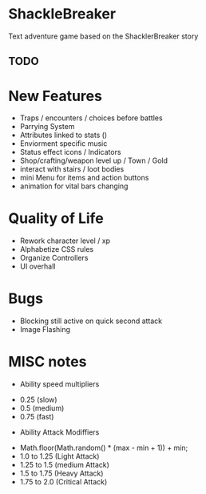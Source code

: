 # ShackleBreaker
Text adventure game based on the ShacklerBreaker story

## TODO

# New Features
* Traps / encounters / choices before battles
* Parrying System
* Attributes linked to stats ()
* Enviorment specific music
* Status effect icons / Indicators
* Shop/crafting/weapon level up / Town / Gold
* interact with stairs / loot bodies
* mini Menu for items and action buttons
* animation for vital bars changing

# Quality of Life
* Rework character level / xp 
* Alphabetize CSS rules
* Organize Controllers
* UI overhall

# Bugs
* Blocking still active on quick second attack
* Image Flashing

# MISC notes
* Ability speed multipliers 
- 0.25 (slow) 
- 0.5 (medium) 
- 0.75 (fast)
* Ability Attack Modiffiers
- Math.floor(Math.random() * (max - min + 1)) + min;
- 1.0 to 1.25 (Light Attack) 
- 1.25 to 1.5 (medium Attack)
- 1.5 to 1.75  (Heavy Attack)
- 1.75 to 2.0 (Critical Attack)
